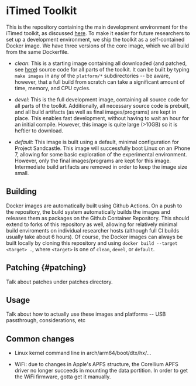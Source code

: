 # iTimed Toolkit

This is the repository containing the main development environment for the iTimed toolkit,
as discussed [here](https://eprint.iacr.org/2021/464). To make it easier for future researchers
to set up a development environment, we ship the toolkit as a self-contained Docker image. We
have three versions of the core image, which we all build from the same Dockerfile.

- *clean*: This is a starting image containing all downloaded (and patched, see [here](#patching))
   source code for all parts of the    toolkit. It can be built by typing `make images` in any
   of the `platform/*` subdirectories -- be aware, however, that a full build from scratch can
   take a significant amount of time, memory, and CPU cycles.

- *devel*: This is the full development image, containing all source code for all parts of the
   toolkit. Additionally, all necessary source code is prebuilt, and all build artifacts (as well
   as final images/programs) are kept in place. This enables fast development, without having
   to wait an hour for an initial compile. However, this image is quite large (>10GB) so it is
   heftier to download.

- *default*: This image is built using a default, minimal configuration for Project Sandcastle.
   This image will successfully boot Linux on an iPhone 7, allowing for some basic exploration
   of the experimental environment. However, only the final images/programs are kept for this
   image. Intermediate build artifacts are removed in order to keep the image size small.

## Building

Docker images are automatically built using Github Actions. On a push to the repository,
the build system automatically builds the images and releases them as packages on the Github
Container Repository. This should extend to forks of this repository as well, allowing for
relatively minimal build enviroments on individual researcher hosts (although full CI builds
usually take about 6 hours). Of course, the Docker images can always be built locally by
cloning this repository and using `docker build --target <target> .`, where `<target>`
is one of `clean`, `devel`, or `default`.

## Patching {#patching}

Talk about patches under patches directory.

## Usage

Talk about how to actually use these images and platforms -- USB passthrough, considerations,
etc

## Common changes

 - Linux kernel command line in arch/arm64/boot/dtx/hx/...

 - WiFi: due to changes in Apple's APFS structure, the Corellium APFS driver no longer succeeds in mounting the data portition. In order to get the WiFi firmware, gotta get it manually.
